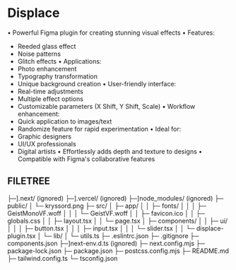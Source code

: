 # Displace

• Powerful Figma plugin for creating stunning visual effects
• Features:
  - Reeded glass effect
  - Noise patterns
  - Glitch effects
• Applications:
  - Photo enhancement
  - Typography transformation
  - Unique background creation
• User-friendly interface:
  - Real-time adjustments
  - Multiple effect options
  - Customizable parameters (X Shift, Y Shift, Scale)
• Workflow enhancement:
  - Quick application to images/text
  - Randomize feature for rapid experimentation
• Ideal for:
  - Graphic designers
  - UI/UX professionals
  - Digital artists
• Effortlessly adds depth and texture to designs
• Compatible with Figma's collaborative features

## FILETREE

  ├─].next/ (ignored)
  ├─].vercel/ (ignored)
  ├─]node_modules/ (ignored)
  ├─ public/
  │  └─ kryssord.png
  ├─ src/
  │  ├─ app/
  │  │  ├─ fonts/
  │  │  │  ├─ GeistMonoVF.woff
  │  │  │  └─ GeistVF.woff
  │  │  ├─ favicon.ico
  │  │  ├─ globals.css
  │  │  ├─ layout.tsx
  │  │  └─ page.tsx
  │  ├─ components/
  │  │  ├─ ui/
  │  │  │  ├─ button.tsx
  │  │  │  ├─ input.tsx
  │  │  │  └─ slider.tsx
  │  │  └─ displace-plugin.tsx
  │  └─ lib/
  │     └─ utils.ts
  ├─ .eslintrc.json
  ├─ .gitignore
  ├─ components.json
  ├─]next-env.d.ts (ignored)
  ├─ next.config.mjs
  ├─ package-lock.json
  ├─ package.json
  ├─ postcss.config.mjs
  ├─ README.md
  ├─ tailwind.config.ts
  └─ tsconfig.json
